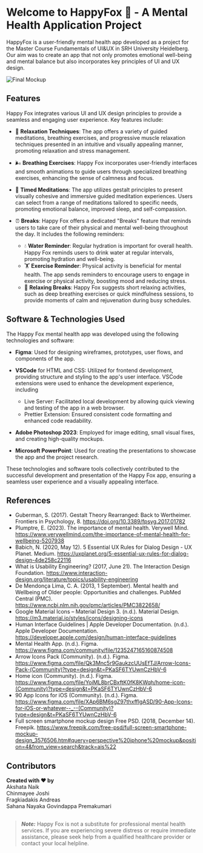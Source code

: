 # Welcome to HappyFox 🦊 - A Mental Health Application Project

HappyFox is a user-friendly mental health app developed as a project for the Master Course Fundamentals of UI&UX in SRH University Heidelberg.  
Our aim was to create an app that not only promotes emotional well-being and mental balance but also incorporates key principles of UI and UX design.

![Final Mockup](https://github.com/Andrewfragkiadakis/Mental-Health-Project/assets/62713718/3ea09523-e312-48e6-953d-0a3b85d13590)


## Features

Happy Fox integrates various UI and UX design principles to provide a seamless and engaging user experience. Key features include:

- 💆 **Relaxation Techniques**: The app offers a variety of guided meditations, breathing exercises, and progressive muscle relaxation techniques presented in an intuitive and visually appealing manner, promoting relaxation and stress management.

- 🌬️ **Breathing Exercises**: Happy Fox incorporates user-friendly interfaces and smooth animations to guide users through specialized breathing exercises, enhancing the sense of calmness and focus.

- 🧘 **Timed Meditations**: The app utilizes gestalt principles to present visually cohesive and immersive guided meditation experiences. Users can select from a range of meditations tailored to specific needs, promoting emotional balance, improved sleep, and self-compassion.

- ⏰ **Breaks**: Happy Fox offers a dedicated "Breaks" feature that reminds users to take care of their physical and mental well-being throughout the day. It includes the following reminders:

  - 💧 **Water Reminder**: Regular hydration is important for overall health. Happy Fox reminds users to drink water at regular intervals, promoting hydration and well-being.
  - 🏋️ **Exercise Reminder**: Physical activity is beneficial for mental health. The app sends reminders to encourage users to engage in exercise or physical activity, boosting mood and reducing stress.
  - 🌼 **Relaxing Breaks**: Happy Fox suggests short relaxing activities, such as deep breathing exercises or quick mindfulness sessions, to provide moments of calm and rejuvenation during busy schedules.

## Software & Technologies Used
  The Happy Fox mental health app was developed using the following technologies and software:

- **Figma**: Used for designing wireframes, prototypes, user flows, and components of the app.

- **VSCode** for HTML and CSS: Utilized for frontend development, providing structure and styling to the app's user interface. VSCode extensions were used to enhance the development experience, including
  - Live Server: Facilitated local development by allowing quick viewing and testing of the app in a web browser.
  - Prettier Extension: Ensured consistent code formatting and enhanced code readability.
    
- **Adobe Photoshop 2023**: Employed for image editing, small visual fixes, and creating high-quality mockups.

- **Microsoft PowerPoint**: Used for creating the  presentations to showcase the app and the project research.

These technologies and software tools collectively contributed to the successful development and presentation of the Happy Fox app, ensuring a seamless user experience and a visually appealing interface.

## References

- Guberman, S. (2017). Gestalt Theory Rearranged: Back to Wertheimer. Frontiers in Psychology, 8. https://doi.org/10.3389/fpsyg.2017.01782
- Plumptre, E. (2023). The importance of mental health. Verywell Mind. https://www.verywellmind.com/the-importance-of-mental-health-for-wellbeing-5207938
- Babich, N. (2020, May 12). 5 Essential UX Rules for Dialog Design - UX Planet. Medium. https://uxplanet.org/5-essential-ux-rules-for-dialog-design-4de258c22116
- What is Usability Engineering? (2017, June 21). The Interaction Design Foundation. https://www.interaction-design.org/literature/topics/usability-engineering
- De Mendonça Lima, C. A. (2013, 1 September). Mental health and Wellbeing of Older people: Opportunities and challenges. PubMed Central (PMC). https://www.ncbi.nlm.nih.gov/pmc/articles/PMC3822658/
- Google Material Icons – Material Design 3. (n.d.). Material Design. https://m3.material.io/styles/icons/designing-icons
- Human Interface Guidelines | Apple Developer Documentation. (n.d.). Apple Developer Documentation. https://developer.apple.com/design/human-interface-guidelines
- Mental Health App. (n.d.). Figma. https://www.figma.com/community/file/1235247165160874508
- Arrow Icons Pack (Community). (n.d.). Figma. https://www.figma.com/file/Qk3Mnc5r9GaukzcUUsEfTJ/Arrow-Icons-Pack-(Community)?type=design&t=PKaSF6TYUwnCzHbV-6
- Home icon (Community). (n.d.). Figma. https://www.figma.com/file/YoiML8brCBxftK0fK8KWqh/home-icon-(Community)?type=design&t=PKaSF6TYUwnCzHbV-6
- 90 App Icons for iOS (Community). (n.d.). Figma. https://www.figma.com/file/XAp6BM6sgZ97thxfflgASD/90-App-Icons-for-iOS-or-whatever--_--(Community)?type=design&t=PKaSF6TYUwnCzHbV-6
- Full screen smartphone mockup design Free PSD. (2018, December 14). Freepik. https://www.freepik.com/free-psd/full-screen-smartphone-mockup-design_3576506.htm#query=perspective%20iphone%20mockup&position=4&from_view=search&track=ais%22


## Contributors

**Created with ❤️ by**  
  Akshata Naik  
  Chinmayee Joshi  
  Fragkiadakis Andreas  
  Sahana Nayaka Govindappa Premakumari
##
> **_Note:_** Happy Fox is not a substitute for professional mental health services. If you are experiencing severe distress or require immediate assistance, please seek help from a qualified healthcare provider or contact your local helpline.
